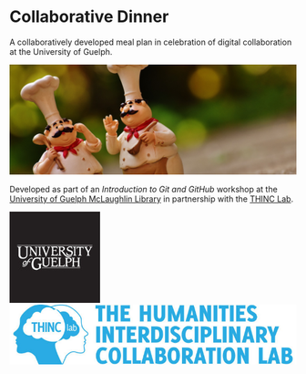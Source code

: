 # Collaborative Dinner

A collaboratively developed meal plan in celebration of digital collaboration at the University of Guelph.

![Collaborative Dinner at the U of G](/Images/chefs.jpg)

Developed as part of an *Introduction to Git and GitHub* workshop at the [University of Guelph McLaughlin Library](http://www.lib.uoguelph.ca/) in partnership with the [THINC Lab](https://www.uoguelph.ca/arts/dhguelph/thinc).

![University of Guelph](/Images/UG-Logo.jpg) ![THINC Lab](/Images/THINCLab-Logo.jpg)
